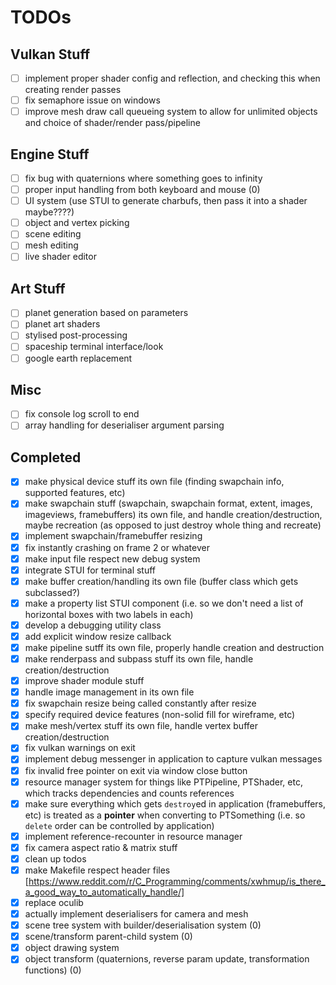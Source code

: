 # TODOs

## Vulkan Stuff

- [ ] implement proper shader config and reflection, and checking this when creating render passes
- [ ] fix semaphore issue on windows
- [ ] improve mesh draw call queueing system to allow for unlimited objects and choice of shader/render pass/pipeline

## Engine Stuff

- [ ] fix bug with quaternions where something goes to infinity
- [ ] proper input handling from both keyboard and mouse (0)
- [ ] UI system (use STUI to generate charbufs, then pass it into a shader maybe????)
- [ ] object and vertex picking
- [ ] scene editing
- [ ] mesh editing
- [ ] live shader editor

## Art Stuff

- [ ] planet generation based on parameters
- [ ] planet art shaders
- [ ] stylised post-processing
- [ ] spaceship terminal interface/look
- [ ] google earth replacement

## Misc

- [ ] fix console log scroll to end
- [ ] array handling for deserialiser argument parsing

## Completed
- [x] make physical device stuff its own file (finding swapchain info, supported features, etc)
- [x] make swapchain stuff (swapchain, swapchain format, extent, images, imageviews, framebuffers) its own file, and handle creation/destruction, maybe recreation (as opposed to just destroy whole thing and recreate)
- [x] implement swapchain/framebuffer resizing
- [x] fix instantly crashing on frame 2 or whatever
- [x] make input file respect new debug system
- [x] integrate STUI for terminal stuff
- [x] make buffer creation/handling its own file (buffer class which gets subclassed?)
- [x] make a property list STUI component (i.e. so we don't need a list of horizontal boxes with two labels in each)
- [x] develop a debugging utility class
- [x] add explicit window resize callback
- [x] make pipeline sutff its own file, properly handle creation and destruction
- [x] make renderpass and subpass stuff its own file, handle creation/destruction
- [x] improve shader module stuff
- [x] handle image management in its own file
- [x] fix swapchain resize being called constantly after resize
- [x] specify required device features (non-solid fill for wireframe, etc)
- [x] make mesh/vertex stuff its own file, handle vertex buffer creation/destruction
- [x] fix vulkan warnings on exit
- [x] implement debug messenger in application to capture vulkan messages
- [x] fix invalid free pointer on exit via window close button
- [x] resource manager system for things like PTPipeline, PTShader, etc, which tracks dependencies and counts references
- [x] make sure everything which gets `destroy`ed in application (framebuffers, etc) is treated as a **pointer** when converting to PTSomething (i.e. so `delete` order can be controlled by application)
- [x] implement reference-recounter in resource manager
- [x] fix camera aspect ratio & matrix stuff
- [x] clean up todos
- [x] make Makefile respect header files [https://www.reddit.com/r/C_Programming/comments/xwhmup/is_there_a_good_way_to_automatically_handle/]
- [x] replace oculib
- [x] actually implement deserialisers for camera and mesh
- [x] scene tree system with builder/deserialisation system (0)
- [x] scene/transform parent-child system (0)
- [x] object drawing system
- [x] object transform (quaternions, reverse param update, transformation functions) (0)